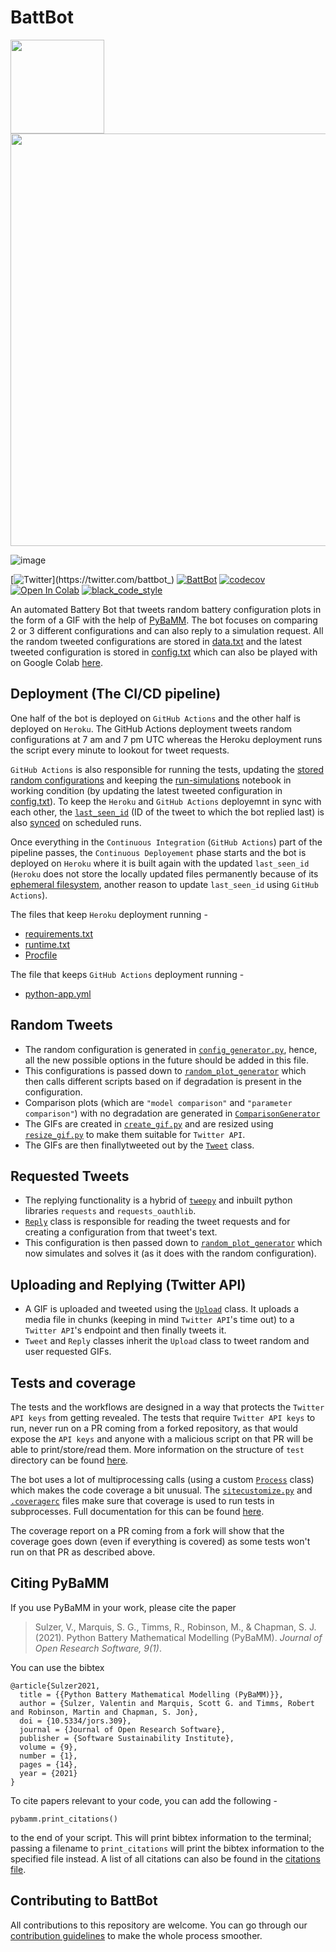 # BattBot

<p float="left">
  <img src="https://user-images.githubusercontent.com/74055102/129485369-65b2146f-7070-4fe4-934c-31e5f9b92129.jpeg" width="150" />
  <img src="https://user-images.githubusercontent.com/74055102/129485409-1ef64483-9c36-40e8-ad54-8b28c1cc369f.jpeg" width="660" /> 
</p>

![image](https://miro.medium.com/max/788/1*z_AwTGIVYneAzpzwPUGDxw.gif)

[![Twitter](https://img.shields.io/twitter/url/https/twitter.com/battbot_.svg?style=social&label=Follow%20@battbot_)](https://twitter.com/battbot_)
[![BattBot](https://github.com/pybamm-team/BattBot/actions/workflows/python-app.yml/badge.svg)](https://github.com/pybamm-team/BattBot/actions/workflows/python-app.yml)
[![codecov](https://codecov.io/gh/pybamm-team/BattBot/branch/main/graph/badge.svg?token=6wEJ6AiiGG)](https://codecov.io/gh/pybamm-team/BattBot)
[![Open In Colab](https://colab.research.google.com/assets/colab-badge.svg)](https://colab.research.google.com/github/pybamm-team/BattBot/blob/main/)
[![black_code_style](https://img.shields.io/badge/code%20style-black-000000.svg)](https://github.com/ambv/black)

An automated Battery Bot that tweets random battery configuration plots in the form of a GIF with the help of [PyBaMM](https://github.com/pybamm-team/PyBaMM). The bot focuses on comparing 2 or 3 different configurations and can also reply to a simulation request. All the random tweeted configurations are stored in [data.txt](https://github.com/pybamm-team/BattBot/blob/main/bot/data.txt) and the latest tweeted configuration is stored in [config.txt](https://github.com/pybamm-team/BattBot/blob/main/bot/config.txt) which can also be played with on Google Colab [here](https://colab.research.google.com/github/pybamm-team/BattBot/blob/main/bot/run-simulation.ipynb).

## Deployment (The CI/CD pipeline)

One half of the bot is deployed on `GitHub Actions` and the other half is deployed on `Heroku`. The GitHub Actions deployment tweets random configurations at 7 am and 7 pm UTC whereas the Heroku deployment runs the script every minute to lookout for tweet requests. 

`GitHub Actions` is also responsible for running the tests, updating the [stored random configurations](https://github.com/pybamm-team/BattBot/blob/main/bot/data.txt) and keeping the [run-simulations](https://colab.research.google.com/github/pybamm-team/BattBot/blob/main/bot/run-simulation.ipynb) notebook in working condition (by updating the latest tweeted configuration in [config.txt](https://github.com/pybamm-team/BattBot/blob/main/bot/config.txt)). To keep the `Heroku` and `GitHub Actions` deployemnt in sync with each other, the [`last_seen_id`](https://github.com/pybamm-team/BattBot/blob/main/bot/last_seen_id.txt) (ID of the tweet to which the bot replied last) is also [synced](https://github.com/pybamm-team/BattBot/blob/main/bot/twitter_api/sync_last_seen_id.py#L20) on scheduled runs.

Once everything in the `Continuous Integration` (`GitHub Actions`) part of the pipeline passes, the `Continuous Deployement` phase starts and the bot is deployed on `Heroku` where it is built again with the updated `last_seen_id` (`Heroku` does not store the locally updated files permanently because of its [ephemeral filesystem](https://devcenter.heroku.com/articles/active-storage-on-heroku#ephemeral-disk), another reason to update `last_seen_id` using `GitHub Actions`).

The files that keep `Heroku` deployment running -
 - [requirements.txt](https://github.com/pybamm-team/BattBot/blob/main/requirements.txt)
 - [runtime.txt](https://github.com/pybamm-team/BattBot/blob/main/runtime.txt)
 - [Procfile](https://github.com/pybamm-team/BattBot/blob/main/Procfile)
   
The file that keeps `GitHub Actions` deployment running -
 - [python-app.yml](https://github.com/pybamm-team/BattBot/blob/main/.github/workflows/python-app.yml)

## Random Tweets

 - The random configuration is generated in [`config_generator.py`](), hence, all the new possible options in the future should be added in this file.
 - This configurations is passed down to [`random_plot_generator`]() which then calls different scripts based on if degradation is present in the configuration.
 - Comparison plots (which are `"model comparison"` and `"parameter comparison"`) with no degradation are generated in [`ComparisonGenerator`]()
 - The GIFs are created in [`create_gif.py`]() and are resized using [`resize_gif.py`]() to make them suitable for `Twitter API`.
 - The GIFs are then finallytweeted out by the [`Tweet`]() class.

## Requested Tweets

 - The replying functionality is a hybrid of [`tweepy`]() and inbuilt python libraries `requests` and `requests_oauthlib`.
 - [`Reply`]() class is responsible for reading the tweet requests and for creating a configuration from that tweet's text.
 - This configuration is then passed down to [`random_plot_generator`]() which now simulates and solves it (as it does with the random configuration).

## Uploading and Replying (Twitter API)

 - A GIF is uploaded and tweeted using the [`Upload`]() class. It uploads a media file in chunks (keeping in mind `Twitter API`'s time out) to a `Twitter API`'s endpoint and then finally tweets it.
 - `Tweet` and `Reply` classes inherit the `Upload` class to tweet random and user requested GIFs.

## Tests and coverage

The tests and the workflows are designed in a way that protects the `Twitter API keys` from getting revealed. The tests that require `Twitter API keys` to run, never run on a PR coming from a forked repository, as that would expose the `API keys` and anyone with a malicious script on that PR will be able to print/store/read them. More information on the structure of `test` directory can be found [here]().

The bot uses a lot of multiprocessing calls (using a custom [`Process`]() class) which makes the code coverage a bit unusual. The [`sitecustomize.py`]() and [`.coveragerc`]() files make sure that coverage is used to run tests in subprocesses. Full documentation for this can be found [here]().

The coverage report on a PR coming from a fork will show that the coverage goes down (even if everything is covered) as some tests won't run on that PR as described above.

## Citing PyBaMM

If you use PyBaMM in your work, please cite the paper

> Sulzer, V., Marquis, S. G., Timms, R., Robinson, M., & Chapman, S. J. (2021). Python Battery Mathematical Modelling (PyBaMM). _Journal of Open Research Software, 9(1)_.

You can use the bibtex

```
@article{Sulzer2021,
  title = {{Python Battery Mathematical Modelling (PyBaMM)}},
  author = {Sulzer, Valentin and Marquis, Scott G. and Timms, Robert and Robinson, Martin and Chapman, S. Jon},
  doi = {10.5334/jors.309},
  journal = {Journal of Open Research Software},
  publisher = {Software Sustainability Institute},
  volume = {9},
  number = {1},
  pages = {14},
  year = {2021}
}
```

To cite papers relevant to your code, you can add the following -

```python3
pybamm.print_citations()
```

to the end of your script. This will print bibtex information to the terminal; passing a filename to `print_citations` will print the bibtex information to the specified file instead. A list of all citations can also be found in the [citations file](https://github.com/pybamm-team/PyBaMM/blob/develop/pybamm/CITATIONS.txt).

## Contributing to BattBot

All contributions to this repository are welcome. You can go through our [contribution guidelines](https://github.com/pybamm-team/BattBot/blob/main/CONTRIBUTING.md) to make the whole process smoother.
